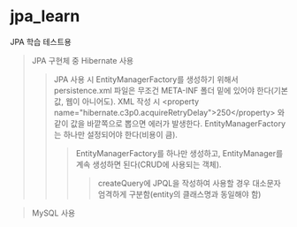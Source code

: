 # jpa_learn
JPA 학습 테스트용

> JPA 구현체 중 Hibernate 사용
>> JPA 사용 시 EntityManagerFactory를 생성하기 위해서 persistence.xml 파일은 무조건 META-INF 폴더 밑에 있어야 한다(기본값, 웹이 아니어도).
>> XML 작성 시 &lt;property name="hibernate.c3p0.acquireRetryDelay"&gt;250&lt;/property&gt; 와 같이 값을 바깥쪽으로 뽑으면 에러가 발생한다.
>> EntityManagerFactory 는 하나만 설정되어야 한다(비용이 큼).
>>> EntityManagerFactory를 하나만 생성하고, EntityManager를 계속 생성하면 된다(CRUD에 사용되는 객체).
>>>> createQuery에 JPQL을 작성하여 사용할 경우 대소문자 엄격하게 구분함(entity의 클래스명과 동일해야 함)

> MySQL 사용
